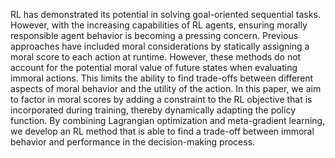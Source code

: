 RL has demonstrated its potential in solving goal-oriented sequential tasks. However, with the increasing capabilities of RL agents, ensuring morally responsible agent behavior is becoming a pressing concern. Previous approaches have included moral considerations by statically assigning a moral score to each action at runtime. However, these methods do not account for the potential moral value of future states when evaluating immoral actions. This limits the ability to find trade-offs between different aspects of moral behavior and the utility of the action. In this paper, we aim to factor in moral scores by adding a constraint to the RL objective that is incorporated during training, thereby dynamically adapting the policy function. By combining Lagrangian optimization and meta-gradient learning, we develop an RL method that is able to find a trade-off between immoral behavior and performance in the decision-making process.
